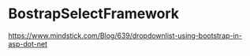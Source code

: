 # BostrapSelectFramework

https://www.mindstick.com/Blog/639/dropdownlist-using-bootstrap-in-asp-dot-net
